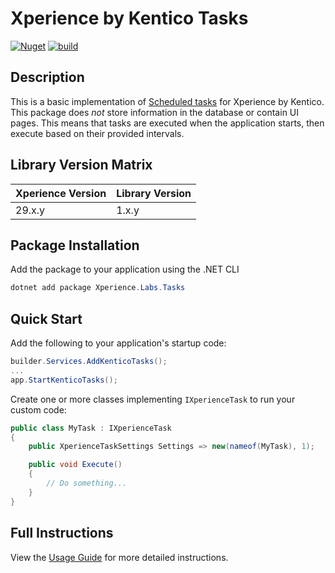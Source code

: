 # Xperience by Kentico Tasks

[![Nuget](https://img.shields.io/nuget/v/Xperience.Labs.Tasks)](https://www.nuget.org/packages/Xperience.Labs.Tasks#versions-body-tab)
[![build](https://github.com/kentico-ericd/xperience-by-kentico-tasks/actions/workflows/build.yml/badge.svg)](https://github.com/kentico-ericd/xperience-by-kentico-tasks/actions/workflows/build.yml)

## Description

This is a basic implementation of [Scheduled tasks](https://docs.kentico.com/13/configuring-xperience/scheduling-tasks) for Xperience by Kentico. This package does _not_ store information in the database or contain UI pages. This means that tasks are executed when the application starts, then execute based on their provided intervals.

## Library Version Matrix

| Xperience Version | Library Version |
| ----------------- | --------------- |
| 29.x.y            | 1.x.y           |

## Package Installation

Add the package to your application using the .NET CLI

```powershell
dotnet add package Xperience.Labs.Tasks
```

## Quick Start

Add the following to your application's startup code:

```cs
builder.Services.AddKenticoTasks();
...
app.StartKenticoTasks();
```

Create one or more classes implementing `IXperienceTask` to run your custom code:

```cs
public class MyTask : IXperienceTask
{
    public XperienceTaskSettings Settings => new(nameof(MyTask), 1);

    public void Execute()
    {
        // Do something...
    }
}
```

## Full Instructions

View the [Usage Guide](./docs/Usage-Guide.md) for more detailed instructions.
